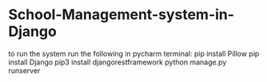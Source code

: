 # School-Management-system-in-Django
to run the system run the following in pycharm terminal:
pip install Pillow
pip install Django
pip3 install djangorestframework
python manage.py runserver
